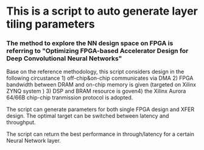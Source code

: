 # This is a script to auto generate layer tiling parameters

### The method to explore the NN design space on FPGA is referring to "Optimizing FPGA-based Accelerator Design for Deep Convolutional Neural Networks"

Base on the reference methodology, this script considers design in the following circustance 1) off-chip&on-chip communicates via DMA 2) FPGA bandwidth between DRAM and on-chip memory is given (targeted on Xilinx ZYNQ system ) 3) DSP and BRAM resource is goven4) the Xilinx Aurora 64/66B chip-chip tranmission protocol is adopted. 

The script can generate parameters for both single FPGA design and XFER design. The optimal target can be switched between latency and throughput.

The script can return the best performance in through/latency for a certain Neural Network layer.

